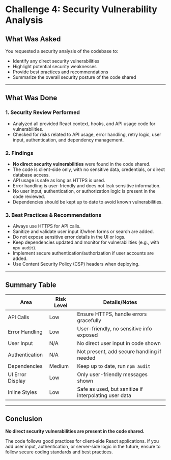 # Challenge 4: Security Vulnerability Analysis

## What Was Asked

You requested a security analysis of the codebase to:

- Identify any direct security vulnerabilities
- Highlight potential security weaknesses
- Provide best practices and recommendations
- Summarize the overall security posture of the code shared

---

## What Was Done

### 1. **Security Review Performed**

- Analyzed all provided React context, hooks, and API usage code for vulnerabilities.
- Checked for risks related to API usage, error handling, retry logic, user input, authentication, and dependency management.

### 2. **Findings**

- **No direct security vulnerabilities** were found in the code shared.
- The code is client-side only, with no sensitive data, credentials, or direct database access.
- API usage is safe as long as HTTPS is used.
- Error handling is user-friendly and does not leak sensitive information.
- No user input, authentication, or authorization logic is present in the code reviewed.
- Dependencies should be kept up to date to avoid known vulnerabilities.

### 3. **Best Practices & Recommendations**

- Always use HTTPS for API calls.
- Sanitize and validate user input if/when forms or search are added.
- Do not expose sensitive error details in the UI or logs.
- Keep dependencies updated and monitor for vulnerabilities (e.g., with `npm audit`).
- Implement secure authentication/authorization if user accounts are added.
- Use Content Security Policy (CSP) headers when deploying.

---

## Summary Table

| Area             | Risk Level | Details/Notes                                         |
| ---------------- | ---------- | ----------------------------------------------------- |
| API Calls        | Low        | Ensure HTTPS, handle errors gracefully                |
| Error Handling   | Low        | User-friendly, no sensitive info exposed              |
| User Input       | N/A        | No direct user input in code shown                    |
| Authentication   | N/A        | Not present, add secure handling if needed            |
| Dependencies     | Medium     | Keep up to date, run `npm audit`                      |
| UI Error Display | Low        | Only user-friendly messages shown                     |
| Inline Styles    | Low        | Safe as used, but sanitize if interpolating user data |

---

## Conclusion

**No direct security vulnerabilities are present in the code shared.**

The code follows good practices for client-side React applications. If you add user input, authentication, or server-side logic in the future, ensure to follow secure coding standards and best practices.
